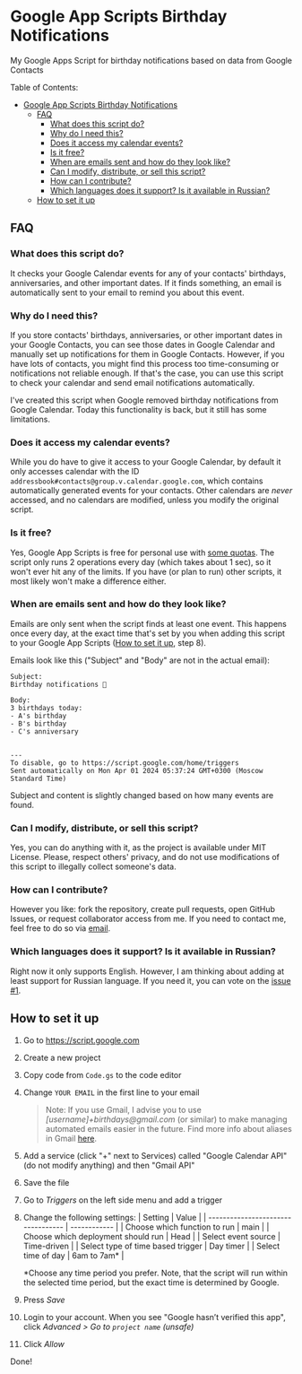 # Google App Scripts Birthday Notifications

My Google Apps Script for birthday notifications based on data from Google Contacts

Table of Contents:

<!-- TOC -->

- [Google App Scripts Birthday Notifications](#google-app-scripts-birthday-notifications)
  - [FAQ](#faq)
    - [What does this script do?](#what-does-this-script-do)
    - [Why do I need this?](#why-do-i-need-this)
    - [Does it access my calendar events?](#does-it-access-my-calendar-events)
    - [Is it free?](#is-it-free)
    - [When are emails sent and how do they look like?](#when-are-emails-sent-and-how-do-they-look-like)
    - [Can I modify, distribute, or sell this script?](#can-i-modify-distribute-or-sell-this-script)
    - [How can I contribute?](#how-can-i-contribute)
    - [Which languages does it support? Is it available in Russian?](#which-languages-does-it-support-is-it-available-in-russian)
  - [How to set it up](#how-to-set-it-up)

<!-- /TOC -->

## FAQ

### What does this script do?

It checks your Google Calendar events for any of your contacts' birthdays, anniversaries, and other important dates. If it finds something, an email is automatically sent to your email to remind you about this event.

### Why do I need this?

If you store contacts' birthdays, anniversaries, or other important dates in your Google Contacts, you can see those dates in Google Calendar and manually set up notifications for them in Google Contacts. However, if you have lots of contacts, you might find this process too time-consuming or notifications not reliable enough. If that's the case, you can use this script to check your calendar and send email notifications automatically.

I've created this script when Google removed birthday notifications from Google Calendar. Today this functionality is back, but it still has some limitations.

### Does it access my calendar events?

While you do have to give it access to your Google Calendar, by default it only accesses calendar with the ID `addressbook#contacts@group.v.calendar.google.com`, which contains automatically generated events for your contacts. Other calendars are _never_ accessed, and no calendars are modified, unless you modify the original script.

### Is it free?

Yes, Google App Scripts is free for personal use with [some quotas](https://developers.google.com/apps-script/guides/services/quotas). The script only runs 2 operations every day (which takes about 1 sec), so it won't ever hit any of the limits. If you have (or plan to run) other scripts, it most likely won't make a difference either.

### When are emails sent and how do they look like?

Emails are only sent when the script finds at least one event. This happens once every day, at the exact time that's set by you when adding this script to your Google App Scripts ([How to set it up](#2-how-to-set-it-up), step 8).

Emails look like this ("Subject" and "Body" are not in the actual email):

```text
Subject:
Birthday notifications 🎂

Body:
3 birthdays today:
- A's birthday
- B's birthday
- C's anniversary


---
To disable, go to https://script.google.com/home/triggers
Sent automatically on Mon Apr 01 2024 05:37:24 GMT+0300 (Moscow Standard Time)
```

Subject and content is slightly changed based on how many events are found.

### Can I modify, distribute, or sell this script?

Yes, you can do anything with it, as the project is available under MIT License. Please, respect others' privacy, and do not use modifications of this script to illegally collect someone's data.

### How can I contribute?

However you like: fork the repository, create pull requests, open GitHub Issues, or request collaborator access from me. If you need to contact me, feel free to do so via [email](mailto:germanivanov0719@gmail.com).

### Which languages does it support? Is it available in Russian?

Right now it only supports English. However, I am thinking about adding at least support for Russian language. If you need it, you can vote on the [issue #1](issues/1).

## How to set it up

1. Go to https://script.google.com
2. Create a new project
3. Copy code from `Code.gs` to the code editor
4. Change `YOUR EMAIL` in the first line to your email
   > Note: If you use Gmail, I advise you to use _[username]+birthdays@gmail.com_ (or similar) to make managing automated emails easier in the future. Find more info about aliases in Gmail [here](https://support.google.com/mail/answer/22370?hl=en#zippy=%2Cfilter-using-your-gmail-alias).
5. Add a service (click "+" next to Services) called "Google Calendar API" (do not modify anything) and then "Gmail API"
6. Save the file
7. Go to _Triggers_ on the left side menu and add a trigger
8. Change the following settings:
   | Setting | Value |
   | ---------------------------------- | ------------ |
   | Choose which function to run | main |
   | Choose which deployment should run | Head |
   | Select event source | Time-driven |
   | Select type of time based trigger | Day timer |
   | Select time of day | 6am to 7am\* |

   \*Choose any time period you prefer. Note, that the script will run within the selected time period, but the exact time is determined by Google.

9. Press _Save_
10. Login to your account. When you see "Google hasn’t verified this app", click _Advanced > Go to `project name` (unsafe)_
11. Click _Allow_

Done!

